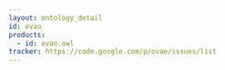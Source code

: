 ```yaml
---
layout: ontology_detail
id: ovao
products: 
  - id: ovao.owl
tracker: https://code.google.com/p/ovae/issues/list
---
```


